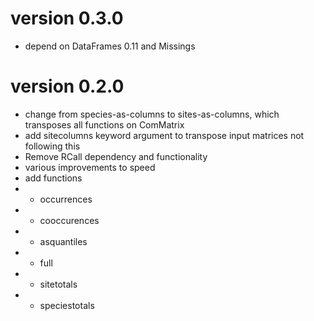 # version 0.3.0
- depend on DataFrames 0.11 and Missings

# version 0.2.0
- change from species-as-columns to sites-as-columns, which transposes all functions on ComMatrix
- add sitecolumns keyword argument to transpose input matrices not following this
- Remove RCall dependency and functionality
- various improvements to speed
- add functions
- - occurrences
- - cooccurences
- - asquantiles
- - full
- - sitetotals
- - speciestotals
